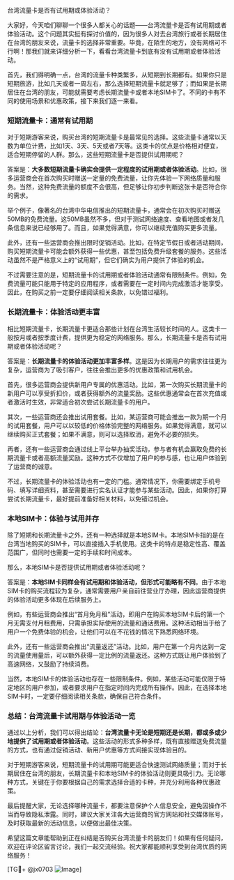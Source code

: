 台湾流量卡是否有试用期或体验活动？

大家好，今天咱们聊聊一个很多人都关心的话题——台湾流量卡是否有试用期或者体验活动。这个问题其实挺有探讨价值的，因为很多人对去台湾旅行或者长期居住在台湾的朋友来说，流量卡的选择非常重要。毕竟，在陌生的地方，没有网络可不行啊！那我们就来详细分析一下，看看台湾流量卡到底有没有试用期或者体验活动。

首先，我们得明确一点，台湾的流量卡种类繁多，从短期到长期都有。如果你只是短期旅游，比如几天或者一周左右，那么选择短期流量卡就足够了；而如果是长期居住在台湾的朋友，可能就需要考虑长期流量卡或者本地SIM卡了。不同的卡有不同的使用场景和优惠政策，接下来我们逐一来看。

### 短期流量卡：通常有试用期

对于短期游客来说，购买台湾的短期流量卡是最常见的选择。这些流量卡通常以天数为单位计费，比如1天、3天、5天或者7天等。这类卡的优点是价格相对便宜，适合短期停留的人群。那么，这些短期流量卡是否提供试用期呢？

答案是：**大多数短期流量卡确实会提供一定程度的试用期或者体验活动**。比如，很多运营商会在首次购买时赠送一定量的免费流量，让你先体验一下网络质量和服务。当然，这种免费流量的额度不会很高，但足够让你初步判断这张卡是否符合你的需求。

举个例子，像著名的台湾中华电信推出的短期流量卡，通常会在初次购买时赠送50MB的免费流量。这50MB虽然不多，但对于测试网络速度、查看地图或者发几条信息来说已经够用了。而且，如果觉得满意，你可以继续充值购买更多流量。

此外，还有一些运营商会推出限时促销活动。比如，在特定节假日或者活动期间，购买短期流量卡可能会额外获得一些优惠，甚至包括免费升级套餐的服务。这些活动虽然不是严格意义上的“试用期”，但它们确实为用户提供了体验的机会。

不过需要注意的是，短期流量卡的试用期或者体验活动通常有限制条件。例如，免费流量可能只能用于特定的应用程序，或者需要在一定时间内完成激活才能享受。因此，在购买之前一定要仔细阅读相关条款，以免错过福利。

### 长期流量卡：体验活动更丰富

相比短期流量卡，长期流量卡更适合那些计划在台湾生活较长时间的人。这类卡一般按月或者按季度计费，提供更为稳定的网络服务。那么，长期流量卡是否有试用期或者体验活动呢？

答案是：**长期流量卡的体验活动更加丰富多样**。这是因为长期用户的需求往往更为复杂，运营商为了吸引客户，往往会推出更多的优惠政策和试用机会。

首先，很多运营商会提供新用户专属的优惠活动。比如，第一次购买长期流量卡的新用户可以享受折扣价，或者获得额外的流量奖励。这些优惠通常会在首次充值或者激活时生效，非常适合初次尝试长期流量卡的用户。

其次，一些运营商还会推出试用套餐。比如，某运营商可能会推出一款为期一个月的试用套餐，用户可以以较低的价格体验完整的网络服务。如果觉得满意，就可以继续购买正式套餐；如果不满意，则可以选择取消，避免不必要的损失。

再者，还有一些运营商会通过线上平台举办抽奖活动，参与者有机会赢取免费的长期流量卡或者高额流量奖励。这种方式不仅增加了用户的参与感，也让用户体验到了运营商的诚意。

不过，长期流量卡的体验活动也有一定的门槛。通常情况下，你需要绑定手机号码、填写详细资料，甚至需要进行实名认证才能参与某些活动。因此，如果你打算尝试长期流量卡，最好提前准备好相关材料，以免错过机会。

### 本地SIM卡：体验与试用并存

除了短期和长期流量卡之外，还有一种选择就是本地SIM卡。本地SIM卡指的是在台湾当地购买的SIM卡，可以直接插入手机使用。这类卡的特点是稳定性高、覆盖范围广，但同时也需要一定的手续和时间成本。

那么，本地SIM卡是否提供试用期或者体验活动呢？

答案是：**本地SIM卡同样会有试用期和体验活动，但形式可能略有不同**。由于本地SIM卡的购买流程较为复杂，通常需要用户亲自前往营业厅办理，因此运营商提供的体验活动更多体现在后续服务上。

例如，有些运营商会推出“首月免月租”活动，即用户在购买本地SIM卡后的第一个月无需支付月租费用，只需承担实际使用的流量和通话费用。这种活动相当于给了用户一个免费体验的机会，让他们可以在不花钱的情况下熟悉网络环境。

此外，还有一些运营商会推出“流量返还”活动。比如，用户在第一个月内达到一定的流量使用量后，可以额外获得一定比例的流量返还。这种方式既让用户体验到了高速网络，又鼓励了持续消费。

当然，本地SIM卡的体验活动也存在一些限制条件。例如，某些活动可能仅限于特定地区的用户参加，或者要求用户在指定时间内完成所有操作。因此，在选择本地SIM卡时，一定要仔细阅读相关条款，确保自己符合条件。

### 总结：台湾流量卡试用期与体验活动一览

通过以上分析，我们可以得出结论：**台湾流量卡无论是短期还是长期，都或多或少地提供了试用期或者体验活动**。这些活动的形式多种多样，既有直接赠送免费流量的方式，也有通过促销活动、新用户优惠等方式间接实现体验目的。

对于短期游客来说，短期流量卡的试用期可能更适合快速测试网络质量；而对于长期居住在台湾的朋友，长期流量卡和本地SIM卡的体验活动则更具吸引力。无论哪种方式，关键在于你要根据自己的需求选择合适的卡种，并充分利用各种优惠政策。

最后提醒大家，无论选择哪种流量卡，都要注意保护个人信息安全，避免因操作不当而导致隐私泄露。同时，建议大家关注各大运营商的官方网站和社交媒体账号，及时获取最新的活动信息，以便做出最佳决策。

希望这篇文章能帮助到正在纠结是否购买台湾流量卡的朋友们！如果有任何疑问，欢迎在评论区留言讨论，我们一起交流经验。祝大家都能顺利享受到台湾优质的网络服务！

[TG💪+ @jx0703 ![Image](https://github.com/user-attachments/assets/dbca1d08-cadb-493c-b0ec-ad6f7a83f270)]